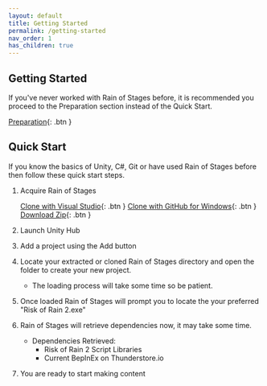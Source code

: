 ```yaml
---
layout: default
title: Getting Started
permalink: /getting-started
nav_order: 1
has_children: true
---
```

## Getting Started

If you've never worked with Rain of Stages before, it is recommended you proceed to the Preparation section instead of the Quick Start.

[Preparation](./preparation){: .btn  }


## Quick Start
 If you know the basics of Unity, C#, Git or have used Rain of Stages before then follow these quick start steps.
 1. Acquire Rain of Stages

	 [Clone with Visual Studio](git-client://clone?repo=https://github.com/PassivePicasso/Rain-of-Stages){: .btn }
	 [Clone with GitHub for Windows](github-windows://openRepo/https://github.com/PassivePicasso/Rain-of-Stages){: .btn }
	 [Download Zip](https://github.com/PassivePicasso/Rain-of-Stages/archive/master.zip){: .btn }
 	  
 1. Launch Unity Hub
 
 1. Add a project using the Add button
 
 1. Locate your extracted or cloned Rain of Stages directory and open the folder to create your new project.
     * The loading process will take some time so be patient.
 
 1. Once loaded Rain of Stages will prompt you to locate the your preferred "Risk of Rain 2.exe" 

 1. Rain of Stages will retrieve dependencies now, it may take some time.
    * Dependencies Retrieved:
        * Risk of Rain 2 Script Libraries
        * Current BepInEx on Thunderstore.io

 1. You are ready to start making content
